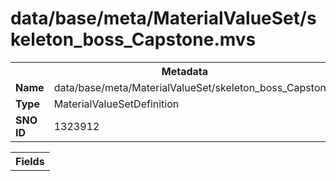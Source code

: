 <h1>data/base/meta/MaterialValueSet/skeleton_boss_Capstone.mvs</h1><table><tr><th colspan="100%">Metadata</th></tr><tr><td><b>Name</b></td><td>data/base/meta/MaterialValueSet/skeleton_boss_Capstone.mvs</td></tr><tr><td><b>Type</b></td><td>MaterialValueSetDefinition</td></tr><tr><td><b>SNO ID</b></td><td>1323912</td></tr></table>

<table><tr><th colspan="100%">Fields</th></tr></table>

